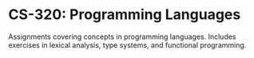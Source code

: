 # CS-320: Programming Languages

Assignments covering concepts in programming languages. Includes exercises in lexical analysis, type systems, and functional programming.
